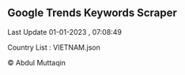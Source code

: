 

## Google Trends Keywords Scraper 
 
Last Update 01-01-2023 , 07:08:49

Country List :
VIETNAM.json



© Abdul Muttaqin 
